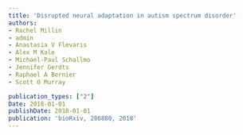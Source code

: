 ```yaml
---
title: 'Disrupted neural adaptation in autism spectrum disorder'
authors: 
- Rachel Millin
- admin
- Anastasia V Flevaris
- Alex M Kale
- Michael-Paul Schallmo
- Jennifer Gerdts
- Raphael A Bernier
- Scott O Murray

publication_types: ["2"]
Date: 2018-01-01
publishDate: 2018-01-01
publication: 'bioRxiv, 286880, 2018'
---
```

